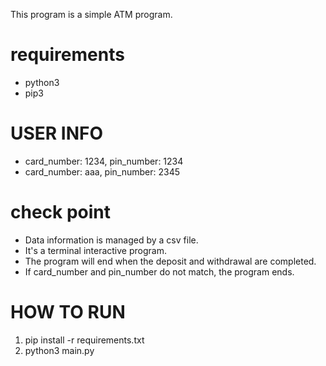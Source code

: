 This program is a simple ATM program.


# requirements
- python3
- pip3

# USER INFO
- card_number: 1234, pin_number: 1234
- card_number: aaa, pin_number: 2345

# check point
- Data information is managed by a csv file.
- It's a terminal interactive program.
- The program will end when the deposit and withdrawal are completed.
- If card_number and pin_number do not match, the program ends.

# HOW TO RUN
1. pip install -r requirements.txt
1. python3 main.py

